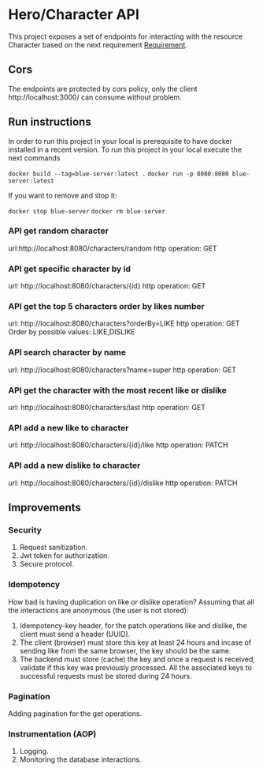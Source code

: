 # Hero/Character API

This project exposes a set of endpoints for interacting with the resource Character based on the next requirement [Requirement](https://github.com/leo-from-BX/likeDislike).

## Cors

The endpoints are protected by cors policy, only the client http://localhost:3000/ can consume without problem.

## Run instructions

In order to run this project in your local is prerequisite to have docker installed in a recent version.
To run this project in your local execute the next commands

`docker build --tag=blue-server:latest .`
`docker run -p 8080:8080 blue-server:latest`

If you want to remove and stop it:

`docker stop blue-server`
`docker rm blue-server`

### API get random character

url:http://localhost:8080/characters/random
http operation: GET

### API get specific character by id

url: http://localhost:8080/characters/{id}
http operation: GET

### API get the top 5 characters order by likes number

url: http://localhost:8080/characters?orderBy=LIKE
http operation: GET
Order by possible values: LIKE,DISLIKE

### API search character by name

url: http://localhost:8080/characters?name=super
http operation: GET

### API get the character with the most recent like or dislike

url: http://localhost:8080/characters/last
http operation: GET

### API add a new like to character

url: http://localhost:8080/characters/{id}/like
http operation: PATCH

### API add a new dislike to character

url: http://localhost:8080/characters/{id}/dislike
http operation: PATCH

## Improvements

### Security
1. Request sanitization.
2. Jwt token for authorization.
3. Secure protocol.

### Idempotency
How bad is having duplication on like or dislike operation?
Assuming that all the interactions are anonymous (the user is not stored):
1. Idempotency-key header, for the patch operations like and dislike, the client must send a header (UUID).
2. The client (browser) must store this key at least 24 hours and incase of sending like from the same browser, the key should be the same.
3. The backend must store (cache) the key and once a request is received, validate if this key was previously processed. All the associated keys to successful requests must be stored during 24 hours.

### Pagination
Adding pagination for the get operations.

### Instrumentation (AOP)
1. Logging.
2. Monitoring the database interactions.

